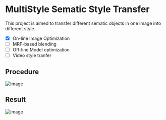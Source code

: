 # MultiStyle Sematic Style Transfer
This project is aimed to transfer different sematic objects in one image into different style.

- [x] On-line Image Optimization
- [ ] MRF-based blending
- [ ] Off-line Model optimization
- [ ] Video style tranfer

## Procedure
![image](https://github.com/aa10402tw/MultiStyle_Sematic_Style_Transfer/blob/master/results/people2_bright_dark/Content_Style_Sematic.jpg) <br>

## Result
![image](https://github.com/aa10402tw/MultiStyle_Sematic_Style_Transfer/blob/master/results/people2_bright_dark/Blend_Ratio_0.60.jpg) <br>

<!-- ### 1D visualization
![image](https://github.com/aa10402tw/GAN_visualization/blob/master/result/1D.gif =250x250) <br>
In 1D visualization, the red/blue line are representing the Probability Density Function for data generating from real/generator. <br>
And the dot line are the output for discriminator, where the higher value mean the discriminator believes the data is from real distribution more. <br>


### 2D visualization
![image](https://github.com/aa10402tw/GAN_visualization/blob/master/result/2D.gif =250x250) <br>
In 2D visualization, the red/blue dots are the data points generating from real/generator. <br>
And the contour line are the output for discriminator, where the higher value mean the discriminator believes the data is from real distribution more. <br> -->

